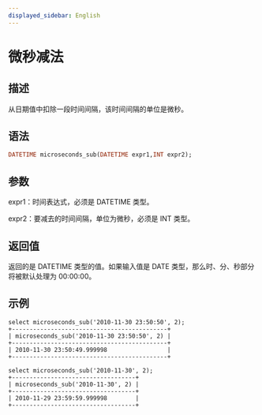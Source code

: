```yaml
---
displayed_sidebar: English
---
```


# 微秒减法

## 描述

从日期值中扣除一段时间间隔，该时间间隔的单位是微秒。

## 语法

```Haskell
DATETIME microseconds_sub(DATETIME expr1,INT expr2);
```

## 参数

expr1：时间表达式，必须是 DATETIME 类型。

expr2：要减去的时间间隔，单位为微秒，必须是 INT 类型。

## 返回值

返回的是 DATETIME 类型的值。如果输入值是 DATE 类型，那么时、分、秒部分将被默认处理为 00:00:00。

## 示例

```Plain
select microseconds_sub('2010-11-30 23:50:50', 2);
+--------------------------------------------+
| microseconds_sub('2010-11-30 23:50:50', 2) |
+--------------------------------------------+
| 2010-11-30 23:50:49.999998                 |
+--------------------------------------------+

select microseconds_sub('2010-11-30', 2);
+-----------------------------------+
| microseconds_sub('2010-11-30', 2) |
+-----------------------------------+
| 2010-11-29 23:59:59.999998        |
+-----------------------------------+
```
